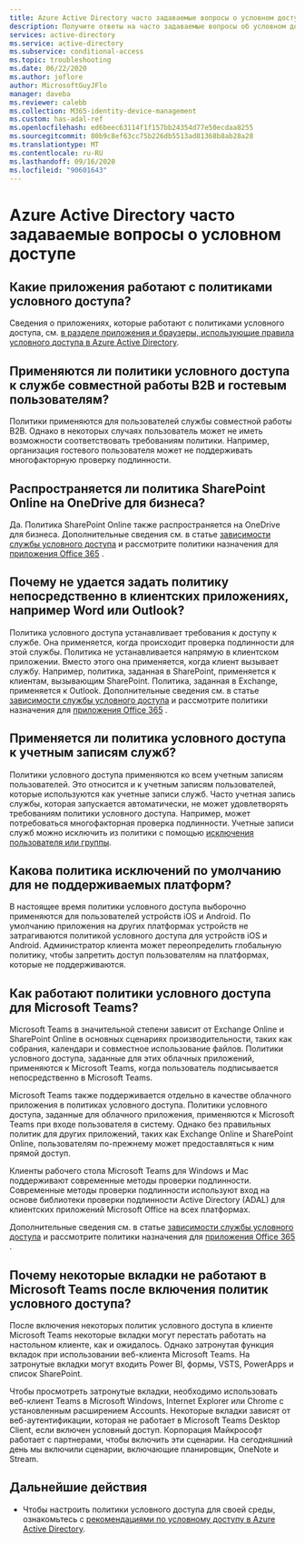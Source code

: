 ```yaml
---
title: Azure Active Directory часто задаваемые вопросы о условном доступе | Документация Майкрософт
description: Получите ответы на часто задаваемые вопросы об условном доступе в Azure Active Directory.
services: active-directory
ms.service: active-directory
ms.subservice: conditional-access
ms.topic: troubleshooting
ms.date: 06/22/2020
ms.author: joflore
author: MicrosoftGuyJFlo
manager: daveba
ms.reviewer: calebb
ms.collection: M365-identity-device-management
ms.custom: has-adal-ref
ms.openlocfilehash: ed6beec63114f1f157bb24354d77e50ecdaa8255
ms.sourcegitcommit: 80b9c8ef63cc75b226db5513ad81368b8ab28a28
ms.translationtype: MT
ms.contentlocale: ru-RU
ms.lasthandoff: 09/16/2020
ms.locfileid: "90601643"
---
```

# <a name="azure-active-directory-conditional-access-faqs"></a>Azure Active Directory часто задаваемые вопросы о условном доступе

## <a name="which-applications-work-with-conditional-access-policies"></a>Какие приложения работают с политиками условного доступа?

Сведения о приложениях, которые работают с политиками условного доступа, см. [в разделе приложения и браузеры, использующие правила условного доступа в Azure Active Directory](concept-conditional-access-cloud-apps.md).

## <a name="are-conditional-access-policies-enforced-for-b2b-collaboration-and-guest-users"></a>Применяются ли политики условного доступа к службе совместной работы B2B и гостевым пользователям?

Политики применяются для пользователей службы совместной работы B2B. Однако в некоторых случаях пользователь может не иметь возможности соответствовать требованиям политики. Например, организация гостевого пользователя может не поддерживать многофакторную проверку подлинности. 

## <a name="does-a-sharepoint-online-policy-also-apply-to-onedrive-for-business"></a>Распространяется ли политика SharePoint Online на OneDrive для бизнеса?

Да. Политика SharePoint Online также распространяется на OneDrive для бизнеса. Дополнительные сведения см. в статье [зависимости службы условного доступа](service-dependencies.md) и рассмотрите политики назначения для [приложения Office 365](concept-conditional-access-cloud-apps.md#office-365-preview) .

## <a name="why-cant-i-set-a-policy-directly-on-client-apps-like-word-or-outlook"></a>Почему не удается задать политику непосредственно в клиентских приложениях, например Word или Outlook?

Политика условного доступа устанавливает требования к доступу к службе. Она применяется, когда происходит проверка подлинности для этой службы. Политика не устанавливается напрямую в клиентском приложении. Вместо этого она применяется, когда клиент вызывает службу. Например, политика, заданная в SharePoint, применяется к клиентам, вызывающим SharePoint. Политика, заданная в Exchange, применяется к Outlook. Дополнительные сведения см. в статье [зависимости службы условного доступа](service-dependencies.md) и рассмотрите политики назначения для [приложения Office 365](concept-conditional-access-cloud-apps.md#office-365-preview) .

## <a name="does-a-conditional-access-policy-apply-to-service-accounts"></a>Применяется ли политика условного доступа к учетным записям служб?

Политики условного доступа применяются ко всем учетным записям пользователей. Это относится и к учетным записям пользователей, которые используются как учетные записи служб. Часто учетная запись службы, которая запускается автоматически, не может удовлетворять требованиям политики условного доступа. Например, может потребоваться многофакторная проверка подлинности. Учетные записи служб можно исключить из политики с помощью [исключения пользователя или группы](concept-conditional-access-users-groups.md#exclude-users). 

## <a name="what-is-the-default-exclusion-policy-for-unsupported-device-platforms"></a>Какова политика исключений по умолчанию для не поддерживаемых платформ?

В настоящее время политики условного доступа выборочно применяются для пользователей устройств iOS и Android. По умолчанию приложения на других платформах устройств не затрагиваются политикой условного доступа для устройств iOS и Android. Администратор клиента может переопределить глобальную политику, чтобы запретить доступ пользователям на платформах, которые не поддерживаются.

## <a name="how-do-conditional-access-policies-work-for-microsoft-teams"></a>Как работают политики условного доступа для Microsoft Teams?

Microsoft Teams в значительной степени зависит от Exchange Online и SharePoint Online в основных сценариях производительности, таких как собрания, календари и совместное использование файлов. Политики условного доступа, заданные для этих облачных приложений, применяются к Microsoft Teams, когда пользователь подписывается непосредственно в Microsoft Teams.

Microsoft Teams также поддерживается отдельно в качестве облачного приложения в политиках условного доступа. Политики условного доступа, заданные для облачного приложения, применяются к Microsoft Teams при входе пользователя в систему. Однако без правильных политик для других приложений, таких как Exchange Online и SharePoint Online, пользователям по-прежнему может предоставляться к ним прямой доступ.

Клиенты рабочего стола Microsoft Teams для Windows и Mac поддерживают современные методы проверки подлинности. Современные методы проверки подлинности используют вход на основе библиотеки проверки подлинности Active Directory (ADAL) для клиентских приложений Microsoft Office на всех платформах.

Дополнительные сведения см. в статье [зависимости службы условного доступа](service-dependencies.md) и рассмотрите политики назначения для [приложения Office 365](concept-conditional-access-cloud-apps.md#office-365-preview) .

## <a name="why-are-some-tabs-not-working-in-microsoft-teams-after-enabling-conditional-access-policies"></a>Почему некоторые вкладки не работают в Microsoft Teams после включения политик условного доступа?

После включения некоторых политик условного доступа в клиенте Microsoft Teams некоторые вкладки могут перестать работать на настольном клиенте, как и ожидалось. Однако затронутая функция вкладок при использовании веб-клиента Microsoft Teams. На затронутые вкладки могут входить Power BI, формы, VSTS, PowerApps и список SharePoint.

Чтобы просмотреть затронутые вкладки, необходимо использовать веб-клиент Teams в Microsoft Windows, Internet Explorer или Chrome с установленным расширением Accounts. Некоторые вкладки зависят от веб-аутентификации, которая не работает в Microsoft Teams Desktop Client, если включен условный доступ. Корпорация Майкрософт работает с партнерами, чтобы включить эти сценарии. На сегодняшний день мы включили сценарии, включающие планировщик, OneNote и Stream.

## <a name="next-steps"></a>Дальнейшие действия

- Чтобы настроить политики условного доступа для своей среды, ознакомьтесь с [рекомендациями по условному доступу в Azure Active Directory](best-practices.md). 
